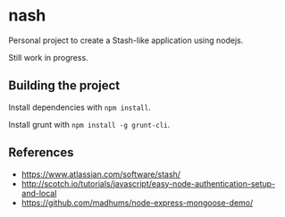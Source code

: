 # nash

Personal project to create a Stash-like application using nodejs.

Still work in progress.

## Building the project

Install dependencies with `npm install`.

Install grunt with `npm install -g grunt-cli`.

## References

* https://www.atlassian.com/software/stash/
* http://scotch.io/tutorials/javascript/easy-node-authentication-setup-and-local
* https://github.com/madhums/node-express-mongoose-demo/
